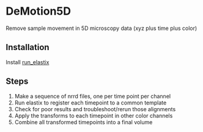 # DeMotion5D

Remove sample movement in 5D microscopy data (xyz plus time plus color)

## Installation
Install [run_elastix](https://github.com/htem/run_elastix)

## Steps
1. Make a sequence of nrrd files, one per time point per channel
1. Run elastix to register each timepoint to a common template
1. Check for poor results and troubleshoot/rerun those alignments
1. Apply the transforms to each timepoint in other color channels
1. Combine all transformed timepoints into a final volume
